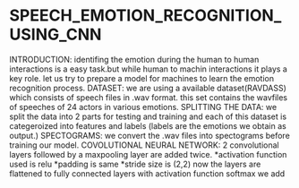 # SPEECH_EMOTION_RECOGNITION_USING_CNN
INTRODUCTION:
  identifing the emotion during the human to human interactions is a easy task.but while human to machin interactions it plays a key role.
  let us try to prepare a model for machines to learn the emotion recognition process.
DATASET:
  we are using a available dataset(RAVDASS) which consists of speech files in .wav format.
  this set contains the wavfiles of speeches of 24 actors in various emotions.
SPLITTING THE DATA:
  we split the data into 2 parts for testing and training and each of this dataset is categeroized into features and labels (labels are the emotions we obtain as output.)
SPECTOGRAMS:
  we convert the .wav files into spectograms before training our model.
COVOLUTIONAL NEURAL NETWORK:
  2 convolutional layers followed by a maxpooling layer are added twice.
  *activation function used is relu
  *padding is same
  *stride size is (2,2)
  now the layers are flattened to fully connected layers with activation function softmax 
  we add 
  
